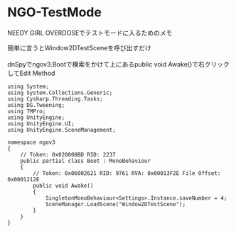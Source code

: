 # NGO-TestMode
NEEDY GIRL OVERDOSEでテストモードに入るためのメモ

簡単に言うとWindow2DTestSceneを呼び出すだけ<br><br>
dnSpyでngov3.Bootで検索をかけて上にあるpublic void Awake()で右クリックしてEdit Method<br>

```
using System;
using System.Collections.Generic;
using Cysharp.Threading.Tasks;
using DG.Tweening;
using TMPro;
using UnityEngine;
using UnityEngine.UI;
using UnityEngine.SceneManagement;

namespace ngov3
{
	// Token: 0x020008BD RID: 2237
	public partial class Boot : MonoBehaviour
	{
		// Token: 0x06002621 RID: 9761 RVA: 0x00013F2E File Offset: 0x0001212E
		public void Awake()
		{
			SingletonMonoBehaviour<Settings>.Instance.saveNumber = 4;
			SceneManager.LoadScene("Window2DTestScene");
		}
	}
}
```
